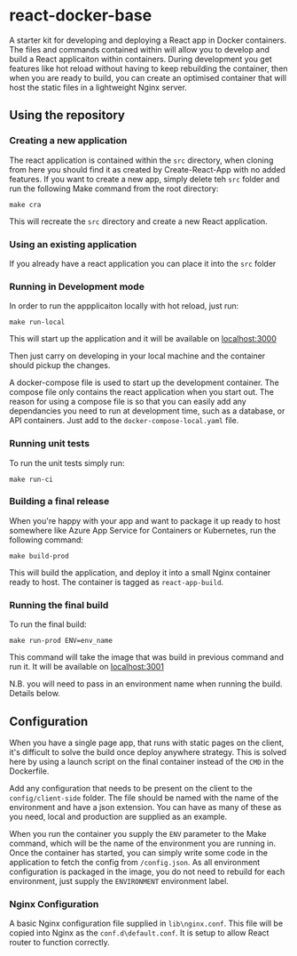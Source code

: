 
# react-docker-base

A starter kit for developing and deploying a React app in Docker containers.
The files and commands contained within will allow you to develop and build a React applicaiton within containers.
During development you get features like hot reload without having to keep rebuilding the container, then when you are ready to build, you can create an optimised container that will host the static files in a lightweight Nginx server.

## Using the repository

### Creating a new application

The react application is contained within the `src` directory, when cloning from here you should find it as created by Create-React-App with no added features. If you want to create a new app, simply delete teh `src` folder and run the following Make command from the root directory: 

```shell
make cra
```

This will recreate the `src` directory and create a new React application.

### Using an existing application

If you already have a react application you can place it into the `src` folder

### Running in Development mode

In order to run the appplicaiton locally with hot reload, just run:

```shell
make run-local
```

This will start up the application and it will be available on [localhost:3000](http://localhost:3000)

Then just carry on developing in your local machine and the container should pickup the changes.

A docker-compose file is used to start up the development container. The compose file only contains the react application when you start out. The reason for using a compose file is so that you can easily add any dependancies you need to run at development time, such as a database, or API containers. Just add to the `docker-compose-local.yaml` file.

### Running unit tests

To run the unit tests simply run:

```shell
make run-ci
```

### Building a final release

When you're happy with your app and want to package it up ready to host somewhere like Azure App Service for Containers or Kubernetes, run the following command:

```shel
make build-prod
```

This will build the application, and deploy it into a small Nginx container ready to host. The container is tagged as `react-app-build`.

### Running the final build

To run the final build:

```shell
make run-prod ENV=env_name
```

This command will take the image that was build in previous command and run it. It will be available on [localhost:3001](http://localhost:3001)

N.B. you will need to pass in an environment name when running the build. Details below.

## Configuration

When you have a single page app, that runs with static pages on the client, it's difficult to solve the build once deploy anywhere strategy. This is solved here by using a launch script on the final container instead of the `CMD` in the Dockerfile.

Add any configuration that needs to be present on the client to the `config/client-side` folder. The file should be named with the name of the environment and have a json extension. You can have as many of these as you need, local and production are supplied as an example.

When you run the container you supply the `ENV` parameter to the Make command, which will  be the name of the environment you are running in. Once the container has started, you can simply write some code in the application to fetch the config from `/config.json`. As all environment configuration is packaged in the image, you do not need to rebuild for each environment, just supply the `ENVIRONMENT` environment label.

### Nginx Configuration

A basic Nginx configuration file supplied in `lib\nginx.conf`. This file will be copied into Nginx as the `conf.d\default.conf`. It is setup to allow React router to function correctly.
